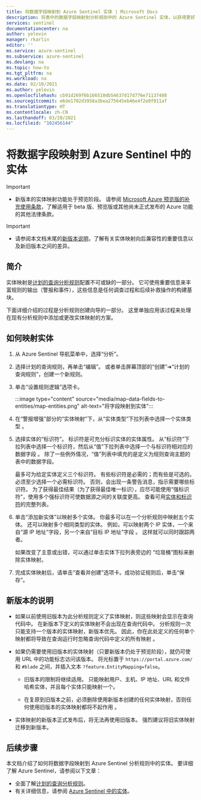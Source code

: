 ```yaml
---
title: 将数据字段映射到 Azure Sentinel 实体 | Microsoft Docs
description: 将表中的数据字段映射到分析规则中的 Azure Sentinel 实体，以获得更好的事件信息
services: sentinel
documentationcenter: na
author: yelevin
manager: rkarlin
editor: ''
ms.service: azure-sentinel
ms.subservice: azure-sentinel
ms.devlang: na
ms.topic: how-to
ms.tgt_pltfrm: na
ms.workload: na
ms.date: 02/10/2021
ms.author: yelevin
ms.openlocfilehash: cb91d269f6b166510db54637d17d776e71137408
ms.sourcegitcommit: e6de1702d3958a3bea275645eb46e4f2e0f011af
ms.translationtype: HT
ms.contentlocale: zh-CN
ms.lasthandoff: 03/20/2021
ms.locfileid: "102456144"
---
```

# <a name="map-data-fields-to-entities-in-azure-sentinel"></a>将数据字段映射到 Azure Sentinel 中的实体 

> [!IMPORTANT]
>
> - 新版本的实体映射功能处于预览阶段。 请参阅 [Microsoft Azure 预览版的补充使用条款](https://azure.microsoft.com/support/legal/preview-supplemental-terms/)，了解适用于 beta 版、预览版或其他尚未正式发布的 Azure 功能的其他法律条款。

> [!IMPORTANT]
>
> - 请参阅本文档末尾的[新版本说明](#notes-on-the-new-version)，了解有关实体映射向后兼容性的重要信息以及新旧版本之间的差异。

## <a name="introduction"></a>简介

实体映射是[计划的查询分析规则](tutorial-detect-threats-custom.md)配置不可或缺的一部分。 它可使用重要信息来丰富规则的输出（警报和事件），这些信息是任何调查过程和后续补救操作的构建基块。

下面详细介绍的过程是分析规则创建向导的一部分。 这里单独应用该过程来处理在现有分析规则中添加或更改实体映射的方案。

## <a name="how-to-map-entities"></a>如何映射实体

1. 从 Azure Sentinel 导航菜单中，选择“分析”。

1. 选择计划的查询规则，再单击“编辑”。 或者单击屏幕顶部的“创建”&#10132;“计划的查询规则”，创建一个新规则。

1. 单击“设置规则逻辑”选项卡。

    :::image type="content" source="media/map-data-fields-to-entities/map-entities.png" alt-text="将字段映射到实体":::

1. 在“警报增强”部分的“实体映射”下，从“实体类型”下拉列表中选择一个实体类型  。

1. 选择实体的“标识符”。 标识符是可充分标识实体的实体属性。 从“标识符”下拉列表中选择一个标识符，然后从“值”下拉列表中选择一个与标识符相对应的数据字段 。 除了一些例外情况，“值”列表中填充的是定义为规则查询主题的表中的数据字段。

    最多可为给定实体定义三个标识符。 有些标识符是必需的；而有些是可选的。 必须至少选择一个必需标识符。 否则，会出现一条警告消息，指示需要哪些标识符。 为了获得最佳结果（为了获得最佳唯一标识），应尽可能使用“强标识符”，使用多个强标识符可使数据源之间的关联度更高。 查看可用[实体和标识符](entities-reference.md)的完整列表。

1. 单击“添加新实体”以映射多个实体。 你最多可以在一个分析规则中映射五个实体。 还可以映射多个相同类型的实体。 例如，可以映射两个 IP 实体，一个来自“源 IP 地址”字段，另一个来自“目标 IP 地址”字段 。 这样就可以同时跟踪两者。

    如果改变了主意或出错，可以通过单击实体下拉列表旁边的 “垃圾桶”图标来删除实体映射。

1. 完成实体映射后，请单击“查看并创建”选项卡。成功验证规则后，单击“保存”。

## <a name="notes-on-the-new-version"></a>新版本的说明

- 如果以前使用旧版本为此分析规则定义了实体映射，则这些映射会显示在查询代码中。 在新版本下定义的实体映射不会出现在查询代码中。 分析规则一次只能支持一个版本的实体映射，新版本优先。 因此，你在此处定义的任何单个映射都将导致在查询运行时忽略查询代码中定义的所有映射 。 

- 如果仍需要使用旧版本的实体映射（只要新版本仍处于预览阶段），就仍可使用 URL 中的功能标志访问该版本。 将光标置于 `https://portal.azure.com/` 和 `#blade` 之间，并插入文本 `?feature.EntityMapping=false`。

  - 旧版本的限制将继续适用。 只能映射用户、主机、IP 地址、URL 和文件哈希实体，并且每个实体只能映射一个。

  - 在复原到旧版本之前，必须删除使用新版本创建的任何实体映射，否则任何使用旧版本的实体映射都将不起作用  。

- 实体映射的新版本正式发布后，将无法再使用旧版本。 强烈建议将旧实体映射迁移到新版本。


## <a name="next-steps"></a>后续步骤

本文档介绍了如何将数据字段映射到 Azure Sentinel 分析规则中的实体。 要详细了解 Azure Sentinel，请参阅以下文章：
- 全面了解[计划的查询分析规则](tutorial-detect-threats-custom.md)。
- 有关详细信息，请参阅 [Azure Sentinel 中的实体](entities-in-azure-sentinel.md)。
